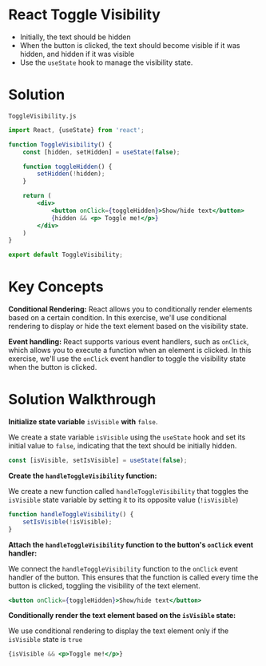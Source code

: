 # React Toggle Visibility 

- Initially, the text should be hidden 
- When the button is clicked, the text should become visible if it was hidden, and hidden if it was visible 
- Use the `useState` hook to manage the visibility state.

# Solution 

`ToggleVisibility.js`

```jsx
import React, {useState} from 'react';

function ToggleVisibility() {
    const [hidden, setHidden] = useState(false);

    function toggleHidden() {
        setHidden(!hidden);
    }

    return (
        <div>
            <button onClick={toggleHidden}>Show/hide text</button>
            {hidden && <p> Toggle me!</p>}
        </div>
    )
}

export default ToggleVisibility;
```

# Key Concepts 

**Conditional Rendering:** React allows you to conditionally render elements based on a certain condition. In this exercise, we'll use conditional rendering to display or hide the text element based on the visibility state. 

**Event handling:** React supports various event handlers, such as `onClick`, which allows you to execute a function when an element is clicked. In this exercise, we'll use the `onClick` event handler to toggle the visibility state when the button is clicked. 

# Solution Walkthrough

**Initialize state variable** `isVisible` **with** `false`.

We create a state variable `isVisible` using the `useState` hook and set its initial value to `false`, indicating that the text should be initially hidden. 

```jsx
const [isVisible, setIsVisible] = useState(false);
```

**Create the `handleToggleVisibility` function:**

We create a new function called `handleToggleVisibility` that toggles the `isVisible` state variable by setting it to its opposite value (`!isVisible`)

```jsx
function handleToggleVisibility() {
    setIsVisible(!isVisible);
}
```

**Attach the `handleToggleVisibility` function to the button's `onClick` event handler:**

We connect the `handleToggleVisibility` function to the `onClick` event handler of the button. This ensures that the function is called every time the button is clicked, toggling the visibility of the text element. 

```jsx
<button onClick={toggleHidden}>Show/hide text</button>
```

**Conditionally render the text element based on the `isVisible` state:**

We use conditional rendering to display the text element only if the `isVisible` state is `true`

```jsx
{isVisible && <p>Toggle me!</p>}
```
